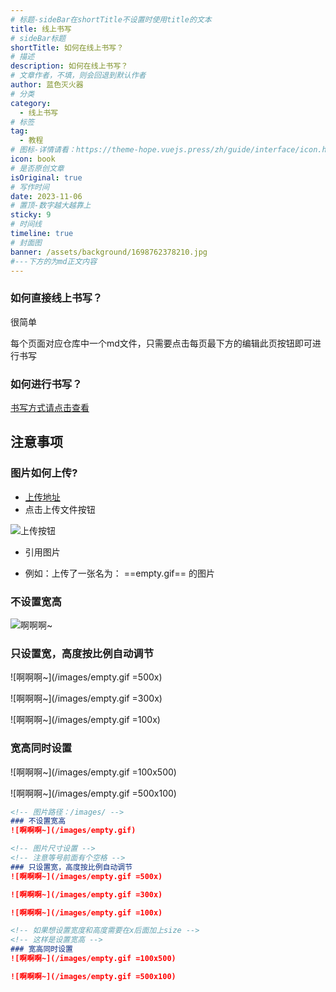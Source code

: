 ```yaml
---
# 标题-sideBar在shortTitle不设置时使用title的文本
title: 线上书写
# sideBar标题
shortTitle: 如何在线上书写？
# 描述
description: 如何在线上书写？
# 文章作者，不填，则会回退到默认作者
author: 蓝色灭火器
# 分类
category: 
  - 线上书写
# 标签
tag: 
  - 教程
# 图标-详情请看：https://theme-hope.vuejs.press/zh/guide/interface/icon.html
icon: book
# 是否原创文章
isOriginal: true
# 写作时间
date: 2023-11-06
# 置顶-数字越大越靠上
sticky: 9
# 时间线
timeline: true
# 封面图
banner: /assets/background/1698762378210.jpg
#---下方的为md正文内容
---
```


### 如何直接线上书写？

很简单

每个页面对应仓库中一个md文件，只需要点击每页最下方的<Badge type="success">编辑此页</Badge>按钮即可进行书写

### 如何进行书写？

[书写方式请点击查看](/subata/template/template.html)

## 注意事项

### 图片如何上传?

- [上传地址](https://gitee.com/lsmhq/subata/tree/v-wiki/src/.vuepress/public/images)
- 点击上传文件按钮

![上传按钮](/assets/image/20231110133144.png)

- 引用图片

- 例如：上传了一张名为： ==empty.gif== 的图片

### 不设置宽高

![啊啊啊~](/images/empty.gif)

### 只设置宽，高度按比例自动调节

![啊啊啊~](/images/empty.gif =500x)

![啊啊啊~](/images/empty.gif =300x)

![啊啊啊~](/images/empty.gif =100x)

### 宽高同时设置

![啊啊啊~](/images/empty.gif =100x500)

![啊啊啊~](/images/empty.gif =500x100)

```md
<!-- 图片路径：/images/ -->
### 不设置宽高
![啊啊啊~](/images/empty.gif)

<!-- 图片尺寸设置 -->
<!-- 注意等号前面有个空格 -->
### 只设置宽，高度按比例自动调节
![啊啊啊~](/images/empty.gif =500x)

![啊啊啊~](/images/empty.gif =300x)

![啊啊啊~](/images/empty.gif =100x)

<!-- 如果想设置宽度和高度需要在x后面加上size -->
<!-- 这样是设置宽高 -->
### 宽高同时设置
![啊啊啊~](/images/empty.gif =100x500)

![啊啊啊~](/images/empty.gif =500x100)
```
